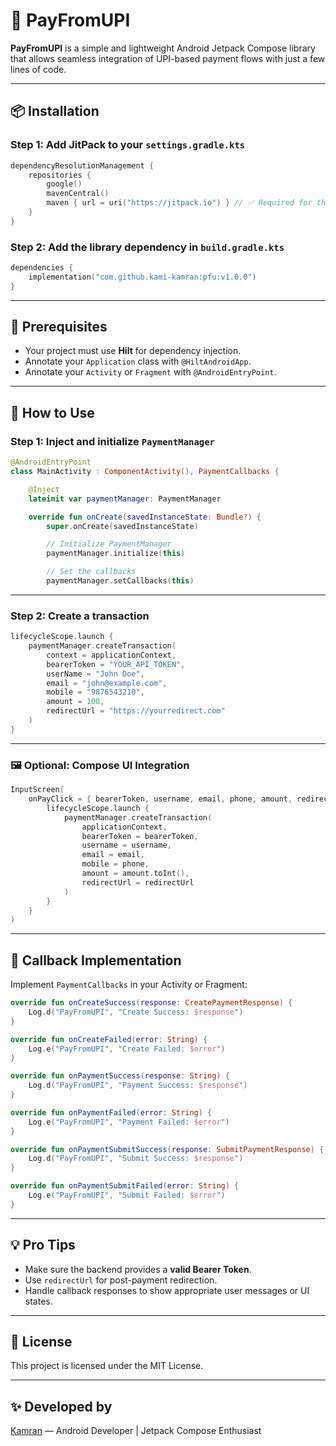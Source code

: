 # 🔁 PayFromUPI

**PayFromUPI** is a simple and lightweight Android Jetpack Compose library that allows seamless integration of UPI-based payment flows with just a few lines of code.

---

## 📦 Installation

### Step 1: Add JitPack to your `settings.gradle.kts`

```kotlin
dependencyResolutionManagement {
    repositories {
        google()
        mavenCentral()
        maven { url = uri("https://jitpack.io") } // ✅ Required for this library
    }
}
```

### Step 2: Add the library dependency in `build.gradle.kts`

```kotlin
dependencies {
    implementation("com.github.kami-kamran:pfu:v1.0.0")
}
```

---

## 🧠 Prerequisites

- Your project must use **Hilt** for dependency injection.
- Annotate your `Application` class with `@HiltAndroidApp`.
- Annotate your `Activity` or `Fragment` with `@AndroidEntryPoint`.

---

## 🚀 How to Use

### Step 1: Inject and initialize `PaymentManager`

```kotlin
@AndroidEntryPoint
class MainActivity : ComponentActivity(), PaymentCallbacks {

    @Inject
    lateinit var paymentManager: PaymentManager

    override fun onCreate(savedInstanceState: Bundle?) {
        super.onCreate(savedInstanceState)

        // Initialize PaymentManager
        paymentManager.initialize(this)

        // Set the callbacks
        paymentManager.setCallbacks(this)
```

---

### Step 2: Create a transaction

```kotlin
lifecycleScope.launch {
    paymentManager.createTransaction(
        context = applicationContext,
        bearerToken = "YOUR_API_TOKEN",
        userName = "John Doe",
        email = "john@example.com",
        mobile = "9876543210",
        amount = 100,
        redirectUrl = "https://yourredirect.com"
    )
}
```

---

### 🖼 Optional: Compose UI Integration

```kotlin
InputScreen(
    onPayClick = { bearerToken, username, email, phone, amount, redirectUrl ->
        lifecycleScope.launch {
            paymentManager.createTransaction(
                applicationContext,
                bearerToken = bearerToken,
                username = username,
                email = email,
                mobile = phone,
                amount = amount.toInt(),
                redirectUrl = redirectUrl
            )
        }
    }
)
```

---

## 🔁 Callback Implementation

Implement `PaymentCallbacks` in your Activity or Fragment:

```kotlin
override fun onCreateSuccess(response: CreatePaymentResponse) {
    Log.d("PayFromUPI", "Create Success: $response")
}

override fun onCreateFailed(error: String) {
    Log.e("PayFromUPI", "Create Failed: $error")
}

override fun onPaymentSuccess(response: String) {
    Log.d("PayFromUPI", "Payment Success: $response")
}

override fun onPaymentFailed(error: String) {
    Log.e("PayFromUPI", "Payment Failed: $error")
}

override fun onPaymentSubmitSuccess(response: SubmitPaymentResponse) {
    Log.d("PayFromUPI", "Submit Success: $response")
}

override fun onPaymentSubmitFailed(error: String) {
    Log.e("PayFromUPI", "Submit Failed: $error")
}
```

---

## 💡 Pro Tips

- Make sure the backend provides a **valid Bearer Token**.
- Use `redirectUrl` for post-payment redirection.
- Handle callback responses to show appropriate user messages or UI states.

---

## 📃 License

This project is licensed under the MIT License.

---

## ✨ Developed by

[Kamran](https://github.com/kami-kamran) — Android Developer | Jetpack Compose Enthusiast